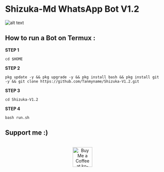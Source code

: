 # Shizuka-Md WhatsApp Bot V1.2
![alt text](https://github.com/Tanmyname/Shizuka-V1.2/blob/main/Screenshot_20241117-155030~2.png?raw=true?raw=true)
## How to run a Bot on Termux :

**STEP 1**
```
cd $HOME
```
**STEP 2**
```
pkg update -y && pkg upgrade -y && pkg install bash && pkg install git -y && git clone https://github.com/Tanmyname/Shizuka-V1.2.git
```
**STEP 3**
```
cd Shizuka-V1.2
```
**STEP 4**
```
bash run.sh
```
## Support me :) 
<br>
<div align="center">
<a href='https://saweria.co/Supporttann' target='_blank'><img height='64' style='border:0px;height:64px;' src='https://storage.ko-fi.com/cdn/kofi1.png?v=3' border='0' alt='Buy Me a Coffee at ko-fi.com' /></a>
</div>

